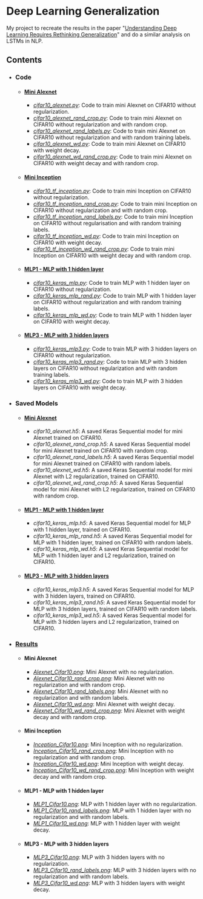 # Deep Learning Generalization
My project to recreate the results in the paper "[Understanding Deep Learning Requires Rethinking Generalization](https://arxiv.org/abs/1611.03530 "Understanding deep learning requires rethinking generalization")" and do a similar analysis on LSTMs in NLP.

## Contents
  * ###  Code
    * #### [Mini Alexnet](./Mini%20Alexnet)
      * [*cifar10_alexnet.py*](./Mini%20Alexnet/cifar10_alexnet.py): Code to train mini Alexnet on CIFAR10 without regularization.
      * [*cifar10_alexnet_rand_crop.py*](./Mini%20Alexnet/cifar10_alexnet_rand_crop.py): Code to train mini Alexnet on CIFAR10 without regularization and with random crop.
      * [*cifar10_alexnet_rand_labels.py*](./Mini%20Alexnet/cifar10_alexnet_rand_labels.py): Code to train mini Alexnet on CIFAR10 without regularization and with random training labels.
      * [*cifar10_alexnet_wd.py*](./Mini%20Alexnet/cifar10_alexnet_wd.py): Code to train mini Alexnet on CIFAR10 with weight decay.
      * [*cifar10_alexnet_wd_rand_crop.py*](./Mini%20Alexnet/cifar10_alexnet_wd_rand_crop.py): Code to train mini Alexnet on CIFAR10 with weight decay and with random crop.
    * #### [Mini Inception](./Mini%20Inception)
      * [*cifar10_tf_inception.py*](./Mini%20Inception/cifar10_tf_inception.py): Code to train mini Inception on CIFAR10 without regularization.
      * [*cifar10_tf_inception_rand_crop.py*](./Mini%20Inception/cifar10_tf_inception_rand_crop.py): Code to train mini Inception on CIFAR10 without regularization and with random crop.
      * [*cifar10_tf_inception_rand_labels.py*](./Mini%20Inception/cifar10_tf_inception_rand_labels.py): Code to train mini Inception on CIFAR10 without regularisation and with random training labels.
      * [*cifar10_tf_inception_wd.py*](./Mini%20Inception/cifar10_tf_inception_wd.py): Code to train mini Inception on CIFAR10 with weight decay.
      * [*cifar10_tf_inception_wd_rand_crop.py*](./Mini%20Inception/cifar10_tf_inception_wd_rand_crop.py): Code to train mini Inception on CIFAR10 with weight decay and with random crop.
    * #### [MLP1 - MLP with 1 hidden layer](./MLP1)
      * [*cifar10_keras_mlp.py*](./MLP1/cifar10_keras_mlp.py): Code to train MLP with 1 hidden layer on CIFAR10 without regularization.
      * [*cifar10_keras_mlp_rand.py*](./MLP1/cifar10_keras_mlp.py): Code to train MLP with 1 hidden layer on CIFAR10 without regularization and with random training labels.
      * [*cifar10_keras_mlp_wd.py*](./MLP1/cifar10_keras_mlp.py): Code to train MLP with 1 hidden layer on CIFAR10 with weight decay.
    * #### [MLP3 - MLP with 3 hidden layers](./MLP3)
      * [*cifar10_keras_mlp3.py*](./MLP3/cifar10_keras_mlp3.py): Code to train MLP with 3 hidden layers on CIFAR10 without regularization.
      * [*cifar10_keras_mlp3_rand.py*](./MLP3/cifar10_keras_mlp3_rand.py): Code to train MLP with 3 hidden layers on CIFAR10 without regularization and with random training labels.
      * [*cifar10_keras_mlp3_wd.py*](./MLP3/cifar10_keras_mlp3_wd.py): Code to train MLP with 3 hidden layers on CIFAR10 with weight decay.

  * ### Saved Models
    * #### [Mini Alexnet](./Mini%20Alexnet)
      * *cifar10_alexnet.h5*: A saved Keras Sequential model for mini Alexnet trained on CIFAR10.
      * *cifar10_alexnet_rand_crop.h5*: A saved Keras Sequential model for mini Alexnet trained on CIFAR10 with random crop.
      * *cifar10_alexnet_rand_labels.h5*: A saved Keras Sequential model for mini Alexnet trained on CIFAR10 with random labels.
      * *cifar10_alexnet_wd.h5*: A saved Keras Sequential model for mini Alexnet with L2 regularization, trained on CIFAR10.
      * *cifar10_alexnet_wd_rand_crop.h5*: A saved Keras Sequential model for mini Alexnet with L2 regularization, trained on CIFAR10 with random crop.
    * #### [MLP1 - MLP with 1 hidden layer](./MLP1)
      * *cifar10_keras_mlp.h5*: A saved Keras Sequential model for MLP with 1 hidden layer, trained on CIFAR10.
      * *cifar10_keras_mlp_rand.h5*: A saved Keras Sequential model for MLP with 1 hidden layer, trained on CIFAR10 with random labels.
      * *cifar10_keras_mlp_wd.h5*: A saved Keras Sequential model for MLP with 1 hidden layer and L2 regularization, trained on CIFAR10.
    * #### [MLP3 - MLP with 3 hidden layers](./MLP3)
      * *cifar10_keras_mlp3.h5*: A saved Keras Sequential model for MLP with 3 hidden layers, trained on CIFAR10.
      * *cifar10_keras_mlp3_rand.h5*: A saved Keras Sequential model for MLP with 3 hidden layers, trained on CIFAR10 with random labels.
      * *cifar10_keras_mlp3_wd.h5*: A saved Keras Sequential model for MLP with 3 hidden layers and L2 regularization, trained on CIFAR10.

  * ### [Results](./Results)
    * #### Mini Alexnet
      * [*Alexnet_Cifar10.png*](./Results/Alexnet_Cifar10.png): Mini Alexnet with no regularization.
      * [*Alexnet_Cifar10_rand_crop.png*](./Results/Alexnet_Cifar10_rand_crop.png): Mini Alexnet with no regularization and with random crop.
      * [*Alexnet_Cifar10_rand_labels.png*](./Results/Alexnet_Cifar10_rand_labels.png): Mini Alexnet with no regularization and with random labels.
      * [*Alexnet_Cifar10_wd.png*](./Results/Alexnet_Cifar10_wd.png): Mini Alexnet with weight decay.
      * [*Alexnet_Cifar10_wd_rand_crop.png*](./Results/Alexnet_Cifar10_wd_rand_crop.png): Mini Alexnet with weight decay and with random crop.
    * #### Mini Inception
      * [*Inception_Cifar10.png*](./Results/Inception_Cifar10.png): Mini Inception with no regularization.
      * [*Inception_Cifar10_rand_crop.png*](./Results/Inception_Cifar10_rand_crop.png): Mini Inception with no regularization and with random crop.
      * [*Inception_Cifar10_wd.png*](./Results/Inception_Cifar10_wd.png): Mini Inception with weight decay.
      * [*Inception_Cifar10_wd_rand_crop.png*](./Results/Inception_Cifar10_wd_rand_crop.png): Mini Inception with weight decay and with random crop.
    * #### MLP1 - MLP with 1 hidden layer
      * [*MLP1_Cifar10.png*](./Results/MLP1_Cifar10.png): MLP with 1 hidden layer with no regularization.
      * [*MLP1_Cifar10_rand_labels.png*](./Results/MLP1_Cifar10_rand_labels.png): MLP with 1 hidden layer with no regularization and with random labels.
      * [*MLP1_Cifar10_wd.png*](./Results/MLP1_Cifar10_wd.png): MLP with 1 hidden layer with weight decay.
    * #### MLP3 - MLP with 3 hidden layers
      * [*MLP3_Cifar10.png*](./Results/MLP3_Cifar10.png): MLP with 3 hidden layers with no regularization.
      * [*MLP3_Cifar10_rand_labels.png*](./Results/MLP3_Cifar10_rand_labels.png): MLP with 3 hidden layers with no regularization and with random labels.
      * [*MLP3_Cifar10_wd.png*](./Results/MLP3_Cifar10_wd.png): MLP with 3 hidden layers with weight decay.
